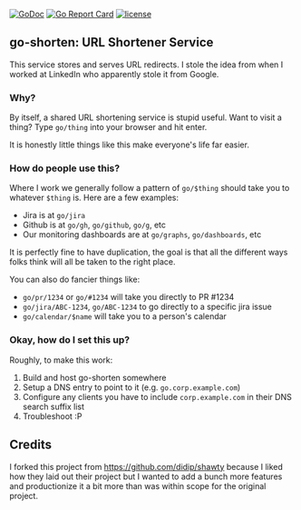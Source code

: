 [![GoDoc](https://godoc.org/github.com/hanyucui/go-shorten?status.svg)](http://godoc.org/github.com/thomaso-mirodin/go-shorten)
[![Go Report Card](https://goreportcard.com/badge/github.com/hanyucui/go-shorten)](https://goreportcard.com/report/github.com/thomaso-mirodin/go-shorten)
[![license](http://img.shields.io/badge/license-MIT-red.svg?style=flat)](https://raw.githubusercontent.com/hanyucui/go-shorten/master/LICENSE)

## go-shorten: URL Shortener Service

This service stores and serves URL redirects. I stole the idea from when I worked at LinkedIn who apparently stole it from Google.

### Why?

By itself, a shared URL shortening service is stupid useful. Want to visit a thing? Type `go/thing` into your browser and hit enter.

It is honestly little things like this make everyone's life far easier.

### How do people use this?

Where I work we generally follow a pattern of `go/$thing` should take you to whatever `$thing` is. Here are a few examples:
* Jira is at `go/jira`
* Github is at `go/gh`, `go/github`, `go/g`, etc
* Our monitoring dashboards are at `go/graphs`, `go/dashboards`, etc

It is perfectly fine to have duplication, the goal is that all the different ways folks think will all be taken to the right place.

You can also do fancier things like:
* `go/pr/1234` or `go/#1234` will take you directly to PR #1234
* `go/jira/ABC-1234`, `go/ABC-1234` to go directly to a specific jira issue
* `go/calendar/$name` will take you to a person's calendar

### Okay, how do I set this up?

Roughly, to make this work:
1. Build and host go-shorten somewhere
2. Setup a DNS entry to point to it (e.g. `go.corp.example.com`)
3. Configure any clients you have to include `corp.example.com` in their DNS search suffix list
4. Troubleshoot :P

## Credits

I forked this project from <https://github.com/didip/shawty> because I liked how they laid out their project but I wanted to add a bunch more features and productionize it a bit more than was within scope for the original project.
